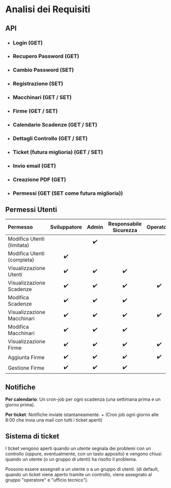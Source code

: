 # Analisi dei Requisiti

## API
- ### Login (GET)
- ### Recupero Password (GET)
- ### Cambio Password (SET)
- ### Registrazione (SET)
- ### Macchinari (GET / SET)
- ### Firme (GET / SET)
- ### Calendario Scadenze (GET / SET) 
- ### Dettagli Controllo (GET / SET) 
- ### Ticket (futura miglioria) (GET / SET) 
- ### Invio email (GET)
- ### Creazione PDF (GET)
- ### Permessi (GET (SET come futura miglioria))


## Permessi Utenti

|Permesso                   |Sviluppatore   |Admin  |Responsabile Sicurezza |Operatore  |Ufficio Tecnico    |
|:-                         |:-:            |:-:    |:-:                    |:-:        |:-:                |
|Modifica Utenti (limitata) |               |✔️     |                       |           |                   |
|Modifica Utenti (completa) |✔️            |       |                       |           |                   |
|Visualizzazione Utenti     |✔️            |✔️     |✔️                    |            |                  |
|Visualizzazione Scadenze   |✔️            |✔️     |✔️                    |✔️         |✔️                |
|Modifica Scadenze          |✔️            |✔️     |✔️                    |            |                  |
|Visualizzazione Macchinari |✔️            |✔️     |✔️                    |✔️         |✔️                |
|Modifica Macchinari        |✔️            |✔️     |✔️                    |            |                  |
|Visualizzazione Firme      |✔️            |✔️     |✔️                    |✔️         |✔️                |
|Aggiunta Firme             |✔️            |✔️     |✔️                    |✔️         |                   |
|Gestione Firme             |✔️            |✔️     |✔️                    |           |                   |

## Notifiche

**Per calendario**: Un cron-job per ogni scadenza (una settimana prima e un giorno prima).

**Per ticket**: Notifiche inviate istantaneamente. + (Cron job ogni giorno alle 8:00 che invia una mail con tutti i ticket aperti)

## Sistema di ticket

I ticket vengono aperti quando un utente segnala dei problemi con un controllo (oppure, eventualmente, con un tasto apposito) e vengono chiusi quando un utente (o un gruppo di utenti) ha risolto il problema.

Possono essere assegnati a un utente o a un gruppo di utenti. (di default, quando un ticket viene aperto tramite un controllo, viene assegnato al gruppo "operatore" e "ufficio tecnico").